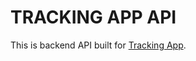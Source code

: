 # TRACKING APP API

This is backend API built for [Tracking App](https://github.com/zilton7/tracking-app-frontend).
